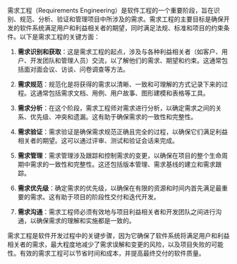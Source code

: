需求工程（Requirements Engineering）是软件工程的一个重要阶段，旨在识别、规范、分析、验证和管理项目中所涉及的需求。需求工程的主要目标是确保开发的软件系统满足用户和利益相关者的期望，同时满足法规、标准和项目的约束条件。以下是需求工程的关键方面：

1. **需求识别和获取**：这是需求工程的起点，涉及与各种利益相关者（如客户、用户、开发团队和管理人员）交流，以了解他们的需求、期望和约束。这通常包括面对面会议、访谈、问卷调查等方法。

2. **需求规范**：规范化是将获得的需求以清晰、一致和可理解的方式记录下来的过程。这通常包括需求文档、用例、用户故事、图形建模和表格等工具。

3. **需求分析**：在这个阶段，需求工程师对需求进行分析，以确定需求之间的关系、优先级、冲突和遗漏。这有助于确保需求的一致性和完整性。

4. **需求验证**：需求验证是确保需求规范正确且完全的过程，以确保它们满足利益相关者的期望。这可以通过评审、测试和验证会话来完成。

5. **需求管理**：需求管理涉及跟踪和控制需求的变更，以确保在项目的整个生命周期中需求的一致性和完整性。这还包括版本管理、需求基线的建立和需求跟踪。

6. **需求优先级**：确定需求的优先级，以确保在有限的资源和时间内首先满足最重要的需求。这有助于项目的阶段性交付和迭代开发。

7. **需求沟通**：需求工程师必须有效地与项目利益相关者和开发团队之间进行沟通，以确保需求的理解和实施都是一致的。

需求工程是软件开发过程中的关键步骤，因为它确保了软件系统将满足用户和利益相关者的需求，最大程度地减少了需求误解和变更的风险，以及项目失败的可能性。有效的需求工程可以节省时间和成本，并提高最终交付的软件质量。
